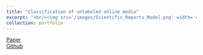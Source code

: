 ```yaml
---
title: "Classification of unlabeled online media"
excerpt: "<br/><img src='/images/Scientific_Reports_Model.png' width='400' height='400'>"
collection: portfolio
---
```

<a href="http://sakthikap.github.io/files/Classification_of_unlabeled_online_media.pdf"> Paper </a> <br/><a href="https://github.com/sakthikap/Social-Network-Analysis"> Github </a> 
